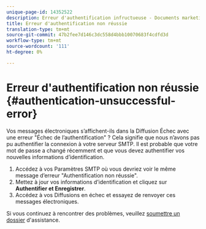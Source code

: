 ```yaml
---
unique-page-id: 14352522
description: Erreur d'authentification infructueuse - Documents marketing - Documentation du produit
title: Erreur d'authentification non réussie
translation-type: tm+mt
source-git-commit: 47b2fee7d146c3dc558d4bbb10070683f4cdfd3d
workflow-type: tm+mt
source-wordcount: '111'
ht-degree: 0%

---
```



# Erreur d&#39;authentification non réussie {#authentication-unsuccessful-error}

Vos messages électroniques s’affichent-ils dans la Diffusion Échec avec une erreur &quot;Échec de l’authentification&quot; ? Cela signifie que nous n’avons pas pu authentifier la connexion à votre serveur SMTP. Il est probable que votre mot de passe a changé récemment et que vous devez authentifier vos nouvelles informations d’identification.

1. Accédez à vos Paramètres [](http://toutapp.com/next#settings/email-servers/smtp/configure) SMTP où vous devriez voir le même message d’erreur &quot;Authentification non réussie&quot;.
1. Mettez à jour vos informations d’identification et cliquez sur **Authentifier et Enregistrer**.
1. Accédez à vos Diffusions en échec et essayez de renvoyer ces messages électroniques.

Si vous continuez à rencontrer des problèmes, veuillez [soumettre un dossier](http://nation.marketo.com/community/support_solutions) d&#39;assistance.